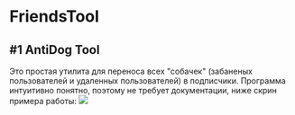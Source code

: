 # FriendsTool
## #1 AntiDog Tool
Это простая утилита для переноса всех "собачек" (забаненых пользователей и удаленных пользователей) в подписчики.
Программа интуитивно понятно, поэтому не требует документации, ниже скрин примера работы:
<img src = 'https://sun1-92.userapi.com/c858520/v858520313/e370b/Ma2-FZnJFTc.jpg'/>
